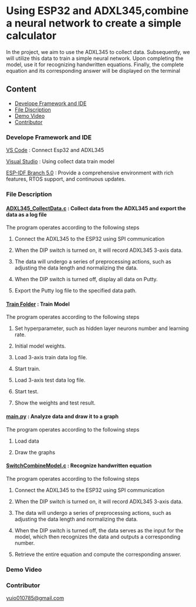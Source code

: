 # **Using ESP32 and ADXL345,combine a neural network to create a simple calculator**
In the project, we aim to use the ADXL345 to collect data. Subsequently, we will utilize this data to train a simple neural network. Upon completing the model,  use it for recognizing handwritten equations. Finally, the complete equation and its corresponding answer will be displayed on the terminal
## Content
* [Develope Framework and IDE](#develope-framework-and-ide)
* [File Discription](#file-description)
* [Demo Video](#demo-video) 
* [Contributor](#contributor)
### Develope Framework and IDE
[VS Code](https://code.visualstudio.com/) : Connect Esp32 and ADXL345  
  
[Visual Studio](https://visualstudio.microsoft.com/zh-hant/) : Using collect data train model  
  
[ESP-IDF Branch 5.0](https://github.com/espressif/esp-idf) :  Provide a comprehensive environment with rich features, RTOS support, and continuous updates.

### File Description
#### [ADXL345_CollectData.c](https://github.com/RexJian/ESP32_NeuralNetwork/blob/main/collect_data/ADXL345_CollectData.c) : Collect data from the ADXL345 and export the data as a log file  
The program operates according to the following steps  
  
1. Connect the ADXL345 to the ESP32 using SPI communication  
  
2. When the DIP switch is turned on, it will record ADXL345 3-axis data.  
  
3. The data will undergo a series of preprocessing actions, such as adjusting the data length and normalizing the data.  
  
4. When the DIP switch is turned off, display all data on Putty.

5. Export the Putty log file to the specified data path.   


#### [Train Folder](https://github.com/RexJian/ESP32_NeuralNetwork/tree/main/Train) : Train Model  
The program operates according to the following steps

1. Set hyperparameter, such as hidden layer neurons number and learning rate.   

2. Initial model weights.  

3. Load 3-axis train data log file.

4. Start train.  
  
5. Load 3-axis test data log file.
  
6. Start test.   

7. Show the weights and test result.
   
#### [main.py](https://github.com/RexJian/ESP32_NeuralNetwork/blob/main/NumberAnalysis/main.py) : Analyze data and draw it to a graph   
The program operates according to the following steps

1. Load data

2. Draw the graphs

#### [SwitchCombineModel.c](https://github.com/RexJian/ESP32_NeuralNetwork/blob/main/ESP32_CombineModel/SwitchCombineModel.c) : Recognize handwritten equation
The program operates according to the following steps  
  
1. Connect the ADXL345 to the ESP32 using SPI communication  
  
2. When the DIP switch is turned on, it will record ADXL345 3-axis data.  
  
3. The data will undergo a series of preprocessing actions, such as adjusting the data length and normalizing the data.  
  
4. When the DIP switch is turned off, the data serves as the input for the model, which then recognizes the data and outputs a corresponding number.  
  
5. Retrieve the entire equation and compute the corresponding answer.

### Demo Video

### Contributor
yuio010785@gmail.com




